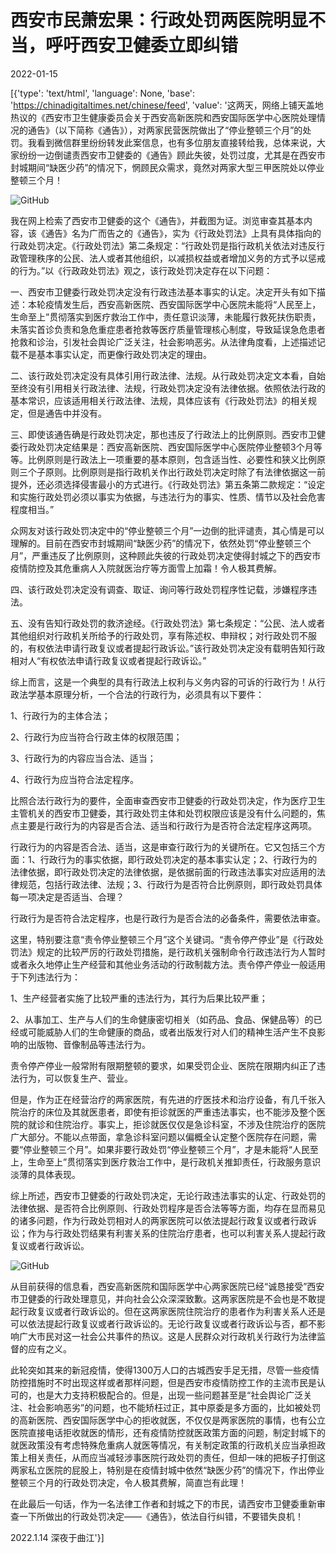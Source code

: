 # 西安市民萧宏果：行政处罚两医院明显不当，呼吁西安卫健委立即纠错

2022-01-15

[{'type': 'text/html', 'language': None, 'base': 'https://chinadigitaltimes.net/chinese/feed', 'value': '这两天，网络上铺天盖地热议的《西安市卫生健康委员会关于西安高新医院和西安国际医学中心医院处理情况的通告》（以下简称《通告》），对两家民营医院做出了“停业整顿三个月”的处罚。我看到微信群里纷纷转发此案信息，也有多位朋友直接转给我，总体来说，大家纷纷一边倒谴责西安市卫健委的《通告》顾此失彼，处罚过度，尤其是在西安市封城期间“缺医少药”的情况下，惘顾民众需求，竟然对两家大型三甲医院处以停业整顿三个月！

![GitHub](https://chinadigitaltimes.net/chinese/files/2022/01/post-675847-61e2cd652730b.png)

我在网上检索了西安市卫健委的这个《通告》，并截图为证。浏览审查其基本内容，该《通告》名为广而告之的《通告》，实为《行政处罚法》上具有具体指向的行政处罚决定。《行政处罚法》第二条规定：“行政处罚是指行政机关依法对违反行政管理秩序的公民、法人或者其他组织，以减损权益或者增加义务的方式予以惩戒的行为。”以《行政政处罚法》观之，该行政处罚决定存在以下问题：

一、西安市卫健委行政处罚决定没有行政违法基本事实的认定。决定开头有如下描述：本轮疫情发生后，西安高新医院、西安国际医学中心医院未能将“人民至上，生命至上”贯彻落实到医疗救治工作中，责任意识淡薄，未能履行救死扶伤职责，未落实首诊负责和急危重症患者抢救等医疗质量管理核心制度，导致延误急危患者抢救和诊治，引发社会舆论广泛关注，社会影响恶劣。从法律角度看，上述描述记载不是基本事实认定，而更像行政处罚决定的理由。

二、该行政处罚决定没有具体引用行政法律、法规。从行政处罚决定文本看，自始至终没有引用相关行政法律、法规，行政处罚决定没有法律依据。依照依法行政的基本常识，应该适用相关行政法律、法规，具体应该有《行政处罚法》的相关规定，但是通告中并没有。

三、即使该通告确是行政处罚决定，那也违反了行政法上的比例原则。西安市卫健委行政处罚决定结果是：西安高新医院、西安国际医学中心医院停业整顿3个月等等。比例原则是行政法上一项重要的基本原则，包含适当性、必要性和狭义比例原则三个子原则。比例原则是指行政机关作出行政处罚决定时除了有法律依据这一前提外，还必须选择侵害最小的方式进行。《行政处罚法》第五条第二款规定：“设定和实施行政处罚必须以事实为依据，与违法行为的事实、性质、情节以及社会危害程度相当。”

众网友对该行政处罚决定中的“停业整顿三个月”一边倒的批评谴责，其心情是可以理解的。目前在西安市封城期间“缺医少药”的情况下，依然处罚“停业整顿三个月”，严重违反了比例原则，这种顾此失彼的行政处罚决定使得封城之下的西安市疫情防控及其危重病人入院就医治疗等方面雪上加霜！令人极其费解。

四、该行政处罚决定没有调查、取证、询问等行政处罚程序性记载，涉嫌程序违法。

五、没有告知行政处罚的救济途经。《行政处罚法》第七条规定：“公民、法人或者其他组织对行政机关所给予的行政处罚，享有陈述权、申辩权；对行政处罚不服的，有权依法申请行政复议或者提起行政诉讼。”该行政处罚决定没有载明告知行政相对人“有权依法申请行政复议或者提起行政诉讼。”

综上而言，这是一个典型的具有行政法上权利与义务内容的可诉的行政行为！从行政法学基本原理分析，一个合法的行政行为，必须具有以下要件：

1、行政行为的主体合法；

2、行政行为应当符合行政主体的权限范围；

3、行政行为的内容应当合法、适当；

4、行政行为应当符合法定程序。

比照合法行政行为的要件，全面审查西安市卫健委的行政处罚决定，作为医疗卫生主管机关的西安市卫健委，其行政处罚主体和处罚权限应该是没有什么问题的，焦点主要是行政行为的内容是否合法、适当和行政行为是否符合法定程序这两项。

行政行为的内容是否合法、适当，这是审查行政行为的关键所在。它又包括三个方面：1、行政行为的事实依据，即行政处罚决定的基本事实认定；2、行政行为的法律依据，即行政处罚决定的法律依据，是依据前面的行政违法事实对应适用的法律规范，包括行政法律、法规；3、行政行为是否符合比例原则，即行政处罚具体每一项决定是否适当、合理？

行政行为是否符合法定程序，也是行政行为是否合法的必备条件，需要依法审查。

这里，特别要注意“责令停业整顿三个月”这个关键词。“责令停产停业”是《行政处罚法》规定的比较严厉的行政处罚措施，是行政机关强制命令行政违法行为人暂时或者永久地停止生产经营和其他业务活动的行政制裁方法。责令停产停业一般适用于下列违法行为：

1、生产经营者实施了比较严重的违法行为，其行为后果比较严重；

2、从事加工、生产与人们的生命健康密切相关（如药品、食品、保健品等）的已经或可能威胁人们的生命健康的商品，或者出版发行对人们的精神生活产生不良影响的出版物、音像制品等违法行为。

责令停产停业一般常附有限期整顿的要求，如果受罚企业、医院在限期内纠正了违法行为，可以恢复生产、营业。

但是，作为正在经营治疗的两家医院，有先进的疗医技术和治疗设备，有几千张入院治疗的床位及其就医患者，即使有拒诊就医的严重违法事实，也不能涉及整个医院的就诊和住院治疗。事实上，拒诊就医仅仅是急诊科室，不涉及住院治疗的医院广大部分。不能以点带面，拿急诊科室问题以偏概全认定整个医院存在问题，需要“停业整顿三个月”。如果非要行政处罚“停业整顿三个月”，才是未能将“人民至上，生命至上”贯彻落实到医疗救治工作中，是行政机关推卸责任，行政服务意识淡薄的具体表现。

综上所述，西安市卫健委的行政处罚决定，无论行政违法事实的认定、行政处罚的法律依据、是否符合比例原则、行政处罚程序是否合法等等方面，均存在显而易见的诸多问题，作为行政处罚相对人的两家医院可以依法提起行政复议或者行政诉讼；作为与行政处罚结果有利害关系的住院治疗患者，也可以利害关系人提起行政复议或者行政诉讼。

![GitHub](https://chinadigitaltimes.net/chinese/files/2022/01/post-675847-61e2cd6535250.png)

从目前获得的信息看，西安高新医院和国际医学中心两家医院已经“诚恳接受”西安市卫健委的行政处理意见，并向社会公众深深致歉。这两家医院是不会也是不敢提起行政复议或者行政诉讼的。但在这两家医院住院治疗的患者作为利害关系人还是可以依法提起行政复议或者行政诉讼的。无论行政复议或者行政诉讼与否，都不影响广大市民对这一社会公共事件的热议。这是人民群众对行政机关行政行为法律监督的应有之义。

此轮突如其来的新冠疫情，使得1300万人口的古城西安手足无措，尽管一些疫情防控措施时不时出现这样或者那样问题，但是西安市疫情防控工作的主流市民是认可的，也是大力支持积极配合的。但是，出现一些问题甚至是“社会舆论广泛关注、社会影响恶劣”的问题，也不能矫枉过正，其中原委是多方面的，比如被处罚的高新医院、西安国际医学中心的拒收就医，不仅仅是两家医院的事情，也有公立医院直接电话拒收就医的情形，还有疫情防控就医政策方面的问题，制定封城下的就医政策没有考虑特殊危重病人就医等情况，有关制定政策的行政机关应当承担政策上相关责任，从而应当减轻涉事医院行政处罚的责任，但却一味的把板子打倒这两家私立医院的屁股上，特别是在疫情封城中依然“缺医少药”的情况下，作出停业整顿三个月的行政处罚决定，令人极其费解，简直岂有此理！

在此最后一句话，作为一名法律工作者和封城之下的市民，请西安市卫健委重新审查一下所做出的行政处罚决定——《通告》，依法自行纠错，不要错失良机！

2022.1.14 深夜于曲江'}]
